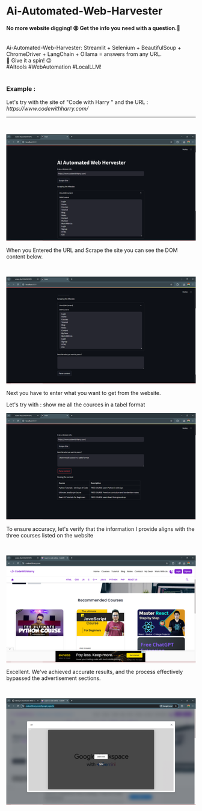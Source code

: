 # Ai-Automated-Web-Harvester
<h4>No more website digging! 😩 Get the info you need with a question.👀</h4><br>
Ai-Automated-Web-Harvester: Streamlit + Selenium + BeautifulSoup + ChromeDriver + LangChain + Ollama = answers from any URL. <br>🤖 Give it a spin! 😉<br>
#AItools #WebAutomation #LocalLLM!<br><br>
<h3>Example :</h3>
<p>Let's try with the site of "Code with Harry " and the URL : <i>https://www.codewithharry.com/</i></p>
<hr><br>

![logo](https://github.com/raJeev-r0y/Ai-Automated-Web-Harvester/blob/main/pic/4.png)

<p>When you Entered the URL and Scrape the site you can see the DOM content below.</p><br>

![logo](https://github.com/raJeev-r0y/Ai-Automated-Web-Harvester/blob/main/pic/5.png)
<br>
<p>Next you have to enter what you want to get from the website.</p>
<p>Let's try with : show me all the cources in a tabel format</p>

![logo](https://github.com/raJeev-r0y/Ai-Automated-Web-Harvester/blob/main/pic/6.png)
<p>To ensure accuracy, let's verify that the information I provide aligns with the three courses listed on the website </p><br>

![logo](https://github.com/raJeev-r0y/Ai-Automated-Web-Harvester/blob/main/pic/7.png)
<p>Excellent. We've achieved accurate results, and the process effectively bypassed the advertisement sections.</p><br>

![logo](https://github.com/raJeev-r0y/Ai-Automated-Web-Harvester/blob/main/pic/Screenshot%20(179).png)



